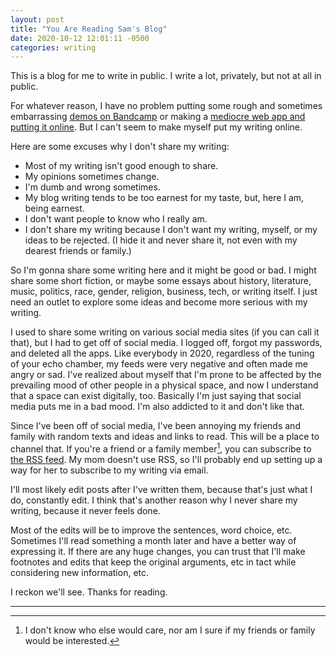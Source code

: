 ```yaml
---
layout: post
title: "You Are Reading Sam's Blog"
date: 2020-10-12 12:01:11 -0500
categories: writing
---
```

This is a blog for me to write in public. I write a lot, privately, but not at all in public.

For whatever reason, I have no problem putting some rough and sometimes embarrassing [demos on Bandcamp](https://secrethairs.bandcamp.com/) or making a [mediocre web app and putting it online](https://highlighter.online/editor). But I can't seem to make myself put my writing online. 

Here are some excuses why I don't share my writing: 
- Most of my writing isn't good enough to share. 
- My opinions sometimes change. 
- I'm dumb and wrong sometimes. 
- My blog writing tends to be too earnest for my taste, but, here I am, being earnest.
- I don't want people to know who I really am.
- I don't share my writing because I don't want my writing, myself, or my ideas to be rejected. (I hide it and never share it, not even with my dearest friends or family.)

So I'm gonna share some writing here and it might be good or bad. I might share some short fiction, or maybe some essays about history, literature, music, politics, race, gender, religion, business, tech, or writing itself. I just need an outlet to explore some ideas and become more serious with my writing. 

I used to share some writing on various social media sites (if you can call it that), but I had to get off of social media. I logged off, forgot my passwords, and deleted all the apps. Like everybody in 2020, regardless of the tuning of your echo chamber, my feeds were very negative and often made me angry or sad. I've realized about myself that I'm prone to be affected by the prevailing mood of other people in a physical space, and now I understand that a space can exist digitally, too. Basically I'm just saying that social media puts me in a bad mood. I'm also addicted to it and don't like that.

Since I've been off of social media, I've been annoying my friends and family with random texts and ideas and links to read. This will be a place to channel that. If you're a friend or a family member[^1], you can subscribe to [the RSS feed](/feed.xml). My mom doesn't use RSS, so I'll probably end up setting up a way for her to subscribe to my writing  via email.

[^1]: I don't know who else would care, nor am I sure if my friends or family would be interested.

I'll most likely edit posts after I've written them, because that's just what I do, constantly edit. I think that's another reason why I never share my writing, because it never feels done.

Most of the edits will be to improve the sentences, word choice, etc. Sometimes I'll read something a month later and have a better way of expressing it. If there are any huge changes, you can trust that I'll make footnotes and edits that keep the original arguments, etc in tact while considering new information, etc.

I reckon we'll see. Thanks for reading.

---
